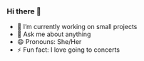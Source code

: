 ### Hi there 👋

- 🔭 I’m currently working on small projects
- 💬 Ask me about anything
- 😄 Pronouns: She/Her
- ⚡ Fun fact: I love going to concerts

